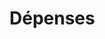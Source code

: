 # Dépenses









































































































































